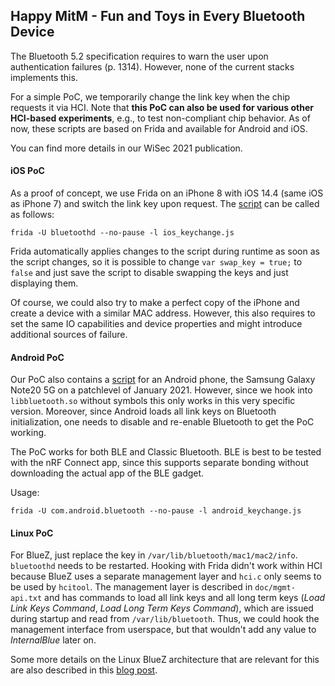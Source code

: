 Happy MitM - Fun and Toys in Every Bluetooth Device
---------------------------------------------------

The Bluetooth 5.2 specification requires to warn the user upon authentication
failures (p. 1314). However, none of the current stacks implements this.

For a simple PoC, we temporarily change the link key when the chip requests
it via HCI. Note that **this PoC can also be used for various other HCI-based
experiments**, e.g., to test non-compliant chip behavior. As of now, these
scripts are based on Frida and available for Android and iOS.

You can find more details in our WiSec 2021 publication.

#### iOS PoC

As a proof of concept, we use Frida on an iPhone 8 with iOS 14.4 (same iOS as iPhone 7)
and switch the link key upon request. The [script](../examples/keychange/ios_keychange.js) can be called as follows:

```
frida -U bluetoothd --no-pause -l ios_keychange.js
```

Frida automatically applies changes to the script during runtime as soon as the
script changes, so it is possible to change `var swap_key = true;` to `false` and
just save the script to disable swapping the keys and just displaying them.

Of course, we could also try to make a perfect copy of the iPhone and create a
device with a similar MAC address. However, this also requires to set the same
IO capabilities and device properties and might introduce additional sources of
failure.


#### Android PoC

Our PoC also contains a [script](../examples/keychange/android_keychange.js) for an Android phone, the Samsung Galaxy Note20 5G
on a patchlevel of January 2021. However, since we hook into `libbluetooth.so` without
symbols this only works in this very specific version. Moreover, since Android loads all
link keys on Bluetooth initialization, one needs to disable and re-enable Bluetooth to
get the PoC working.

The PoC works for both BLE and Classic Bluetooth. BLE is best to be tested with the
nRF Connect app, since this supports separate bonding without downloading the actual app
of the BLE gadget.

Usage:

```
frida -U com.android.bluetooth --no-pause -l android_keychange.js
```


#### Linux PoC

For BlueZ, just replace the key in `/var/lib/bluetooth/mac1/mac2/info`.
`bluetoothd` needs to be restarted. Hooking with Frida didn't work within HCI because
BlueZ uses a separate management layer and `hci.c` only seems to be used by `hcitool`.
The management layer is described in `doc/mgmt-api.txt` and has commands to load all
link keys and all long term keys (*Load Link Keys Command*, *Load Long Term Keys Command*),
which are issued during startup and read from `/var/lib/bluetooth`. Thus, we could hook
the management interface from userspace, but that wouldn't add any value to *InternalBlue*
later on.

Some more details on the Linux BlueZ architecture that are relevant for this are
also described in this [blog post](https://naehrdine.blogspot.com/2021/03/bluez-linux-bluetooth-stack-overview.html).
